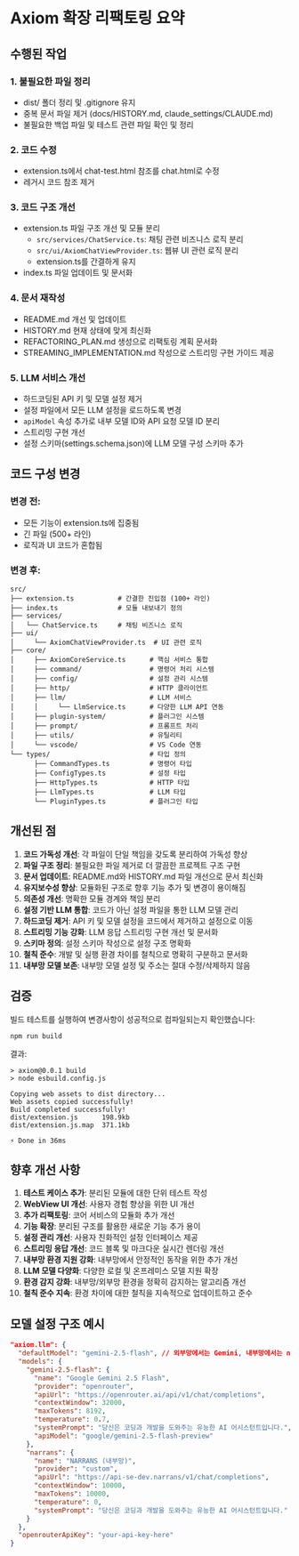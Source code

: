 # Axiom 확장 리팩토링 요약

## 수행된 작업

### 1. 불필요한 파일 정리
- dist/ 폴더 정리 및 .gitignore 유지
- 중복 문서 파일 제거 (docs/HISTORY.md, claude_settings/CLAUDE.md)
- 불필요한 백업 파일 및 테스트 관련 파일 확인 및 정리

### 2. 코드 수정
- extension.ts에서 chat-test.html 참조를 chat.html로 수정
- 레거시 코드 참조 제거

### 3. 코드 구조 개선
- extension.ts 파일 구조 개선 및 모듈 분리
  - `src/services/ChatService.ts`: 채팅 관련 비즈니스 로직 분리
  - `src/ui/AxiomChatViewProvider.ts`: 웹뷰 UI 관련 로직 분리
  - extension.ts를 간결하게 유지
- index.ts 파일 업데이트 및 문서화

### 4. 문서 재작성
- README.md 개선 및 업데이트
- HISTORY.md 현재 상태에 맞게 최신화
- REFACTORING_PLAN.md 생성으로 리팩토링 계획 문서화
- STREAMING_IMPLEMENTATION.md 작성으로 스트리밍 구현 가이드 제공

### 5. LLM 서비스 개선
- 하드코딩된 API 키 및 모델 설정 제거
- 설정 파일에서 모든 LLM 설정을 로드하도록 변경
- `apiModel` 속성 추가로 내부 모델 ID와 API 요청 모델 ID 분리
- 스트리밍 구현 개선
- 설정 스키마(settings.schema.json)에 LLM 모델 구성 스키마 추가

## 코드 구성 변경

### 변경 전:
- 모든 기능이 extension.ts에 집중됨
- 긴 파일 (500+ 라인)
- 로직과 UI 코드가 혼합됨

### 변경 후:
```
src/
├── extension.ts           # 간결한 진입점 (100+ 라인)
├── index.ts               # 모듈 내보내기 정의
├── services/
│   └── ChatService.ts     # 채팅 비즈니스 로직
├── ui/
│     └── AxiomChatViewProvider.ts  # UI 관련 로직
├── core/
│     ├── AxiomCoreService.ts      # 핵심 서비스 통합
│     ├── command/                 # 명령어 처리 시스템
│     ├── config/                  # 설정 관리 시스템
│     ├── http/                    # HTTP 클라이언트
│     ├── llm/                     # LLM 서비스
│     │     └── LlmService.ts      # 다양한 LLM API 연동
│     ├── plugin-system/           # 플러그인 시스템
│     ├── prompt/                  # 프롬프트 처리
│     ├── utils/                   # 유틸리티
│     └── vscode/                  # VS Code 연동
└── types/                         # 타입 정의
      ├── CommandTypes.ts          # 명령어 타입
      ├── ConfigTypes.ts           # 설정 타입
      ├── HttpTypes.ts             # HTTP 타입
      ├── LlmTypes.ts              # LLM 타입
      └── PluginTypes.ts           # 플러그인 타입
```

## 개선된 점

1. **코드 가독성 개선**: 각 파일이 단일 책임을 갖도록 분리하여 가독성 향상
2. **파일 구조 정리**: 불필요한 파일 제거로 더 깔끔한 프로젝트 구조 구현
3. **문서 업데이트**: README.md와 HISTORY.md 파일 개선으로 문서 최신화
4. **유지보수성 향상**: 모듈화된 구조로 향후 기능 추가 및 변경이 용이해짐
5. **의존성 개선**: 명확한 모듈 경계와 책임 분리
6. **설정 기반 LLM 통합**: 코드가 아닌 설정 파일을 통한 LLM 모델 관리
7. **하드코딩 제거**: API 키 및 모델 설정을 코드에서 제거하고 설정으로 이동
8. **스트리밍 기능 강화**: LLM 응답 스트리밍 구현 개선 및 문서화
9. **스키마 정의**: 설정 스키마 작성으로 설정 구조 명확화
10. **철칙 준수**: 개발 및 실행 환경 차이를 철칙으로 명확히 구분하고 문서화
11. **내부망 모델 보존**: 내부망 모델 설정 및 주소는 절대 수정/삭제하지 않음

## 검증

빌드 테스트를 실행하여 변경사항이 성공적으로 컴파일되는지 확인했습니다:
```
npm run build
```

결과:
```
> axiom@0.0.1 build
> node esbuild.config.js

Copying web assets to dist directory...
Web assets copied successfully!
Build completed successfully!
dist/extension.js      198.9kb
dist/extension.js.map  371.1kb

⚡ Done in 36ms
```

## 향후 개선 사항

1. **테스트 케이스 추가**: 분리된 모듈에 대한 단위 테스트 작성
2. **WebView UI 개선**: 사용자 경험 향상을 위한 UI 개선
3. **추가 리팩토링**: 코어 서비스의 모듈화 추가 개선
4. **기능 확장**: 분리된 구조를 활용한 새로운 기능 추가 용이
5. **설정 관리 개선**: 사용자 친화적인 설정 인터페이스 제공
6. **스트리밍 응답 개선**: 코드 블록 및 마크다운 실시간 렌더링 개선
7. **내부망 환경 지원 강화**: 내부망에서 안정적인 동작을 위한 추가 개선
8. **LLM 모델 다양화**: 다양한 로컬 및 온프레미스 모델 지원 확장
9. **환경 감지 강화**: 내부망/외부망 환경을 정확히 감지하는 알고리즘 개선
10. **철칙 준수 지속**: 환경 차이에 대한 철칙을 지속적으로 업데이트하고 준수

## 모델 설정 구조 예시

```json
"axiom.llm": {
  "defaultModel": "gemini-2.5-flash", // 외부망에서는 Gemini, 내부망에서는 narrans로 자동 설정
  "models": {
    "gemini-2.5-flash": {
      "name": "Google Gemini 2.5 Flash",
      "provider": "openrouter",
      "apiUrl": "https://openrouter.ai/api/v1/chat/completions",
      "contextWindow": 32000,
      "maxTokens": 8192,
      "temperature": 0.7,
      "systemPrompt": "당신은 코딩과 개발을 도와주는 유능한 AI 어시스턴트입니다.",
      "apiModel": "google/gemini-2.5-flash-preview"
    },
    "narrans": {
      "name": "NARRANS (내부망)",
      "provider": "custom",
      "apiUrl": "https://api-se-dev.narrans/v1/chat/completions",
      "contextWindow": 10000,
      "maxTokens": 10000,
      "temperature": 0,
      "systemPrompt": "당신은 코딩과 개발을 도와주는 유능한 AI 어시스턴트입니다."
    }
  },
  "openrouterApiKey": "your-api-key-here"
}
```
